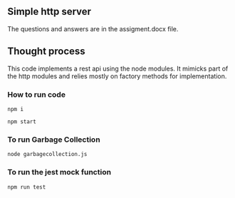 ## Simple http server

The questions and answers are in the assigment.docx file.


## Thought process
This code implements a rest api using the node modules. It mimicks part of the http modules
and relies mostly on factory methods for implementation.



### How to run code
``` Step 1
npm i
```

``` Step 2
npm start
```

### To run Garbage Collection
```
node garbagecollection.js
```

### To run the jest mock function
```
npm run test
```
